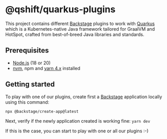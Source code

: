 # @qshift/quarkus-plugins

This project contains different [Backstage](https://backstage.io/) plugins to work with [Quarkus](https://quarkus.io/) which is a Kubernetes-native Java framework tailored for GraalVM and HotSpot, crafted from best-of-breed Java libraries and standards.

## Prerequisites

- [Node.js](https://nodejs.org/en) (18 or 20)
- [nvm](https://github.com/nvm-sh/nvm), npm and [yarn 4.x](https://classic.yarnpkg.com/lang/en/docs/install/#mac-stable) installed

## Getting started

To play with one of our plugins, create first a [Backstage](https://backstage.io/docs/getting-started/) application locally using this command:
```
npx @backstage/create-app@latest
```

Next, verify if the newly application created is working fine: `yarn dev`

If this is the case, you can start to play with one or all our plugins :-)